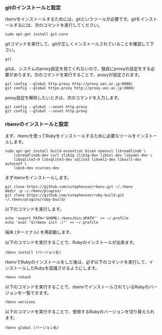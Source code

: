### gitのインストールと設定
rbenvをインストールするためには、gitというツールが必要です。gitをインストールするには、次のコマンドを実行してください。

```
sudo apt-get install git-core
```

gitコマンドを実行して、gitが正しくインストールされていることを確認して下さい。

```
git
```

gitは、システムのproxy設定を見てくれないので、独自にproxyの設定をする必要があります。次のコマンドを実行することで、proxyが設定されます。

```
git config --global http.proxy http://proxy.uec.ac.jp:8080/
git config --global https.proxy http://proxy.uec.ac.jp:8080/
```

proxy設定を解除したいときは、次のコマンドを入力します。

```
git config --global --unset http.proxy
git config --global --unset http.proxy
```

### rbenvのインストールと設定
まず、rbenvを使ってRubyをインストールするために必要なツールをインストールします。

```
sudo apt-get install build-essential bison openssl libreadline6 \
    libreadline6-dev curl zlib1g zlib1g-dev libssl-dev libyaml-dev \
    libsqlite3-0 libsqlite3-dev sqlite3 libxml2-dev libxslt-dev autoconf \
    libc6-dev ncurses-dev
```

まずrbenvをインストールします。

```
git clone https://github.com/sstephenson/rbenv.git ~/.rbenv
mkdir -p ~/.rbenv/plugins/
git clone https://github.com/sstephenson/ruby-build.git ~/.rbenv/plugins/ruby-build/
```

以下のコマンドを実行します。

```
echo 'export PATH="$HOME/.rbenv/bin:$PATH"' >> ~/.profile
echo 'eval "$(rbenv init -)"' >> ~/.profile
```

端末 (ターミナル) を再起動します。

以下のコマンドを実行することで、Rubyのインストールが出来ます。
```
rbenv install (バージョン名)
```

rbenvでRubyのインストールをした後は、必ず以下のコマンドを実行して、インストールしたRubyを認識させるようにします。
```
rbenv rehash
```

以下のコマンドを実行することで、rbenvでインストールされているRubyのバージョンを一覧できます。
```
rbenv versions
```

以下のコマンドを実行することで、使用するRubyのバージョンを切り替えられます。
```
rbenv global (バージョン名)
```
